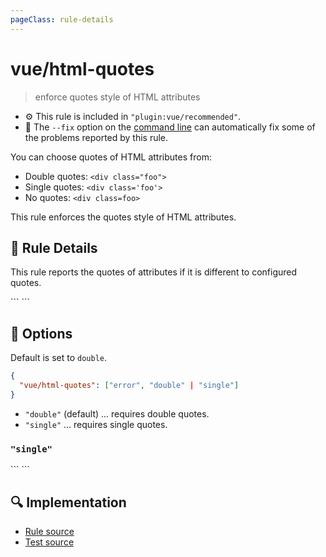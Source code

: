 ```yaml
---
pageClass: rule-details
---
```

# vue/html-quotes
> enforce quotes style of HTML attributes

- :gear: This rule is included in `"plugin:vue/recommended"`.
- :wrench: The `--fix` option on the [command line](https://eslint.org/docs/user-guide/command-line-interface#fixing-problems) can automatically fix some of the problems reported by this rule.

You can choose quotes of HTML attributes from:

- Double quotes: `<div class="foo">`
- Single quotes: `<div class='foo'>`
- No quotes: `<div class=foo>`

This rule enforces the quotes style of HTML attributes.

## :book: Rule Details

This rule reports the quotes of attributes if it is different to configured quotes.

<eslint-code-block fix :rules="{'vue/html-quotes': ['error']}">
```
<template>
  <!-- ✓ GOOD -->
  <img src="./logo.png">

  <!-- ✗ BAD -->
  <img src='./logo.png'>
  <img src=./logo.png>
</template>
```
</eslint-code-block>

## :wrench: Options

Default is set to `double`.

```json
{
  "vue/html-quotes": ["error", "double" | "single"]
}
```

- `"double"` (default) ... requires double quotes.
- `"single"` ... requires single quotes.

### `"single"`

<eslint-code-block fix :rules="{'vue/html-quotes': ['error', 'single']}">
```
<template>
  <!-- ✓ GOOD -->
  <img src='./logo.png'>

  <!-- ✗ BAD -->
  <img src="./logo.png">
  <img src=./logo.png>
</template>
```
</eslint-code-block>

## :mag: Implementation

- [Rule source](https://github.com/vuejs/eslint-plugin-vue/blob/master/lib/rules/html-quotes.js)
- [Test source](https://github.com/vuejs/eslint-plugin-vue/blob/master/tests/lib/rules/html-quotes.js)
